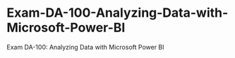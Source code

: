 # Exam-DA-100-Analyzing-Data-with-Microsoft-Power-BI
Exam DA-100: Analyzing Data with Microsoft Power BI

